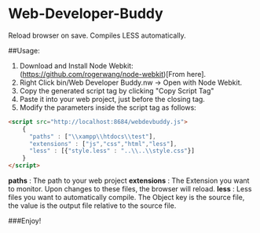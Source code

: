 Web-Developer-Buddy
===================

Reload browser on save. Compiles LESS automatically.

##Usage: 

1. Download and Install Node Webkit: (https://github.com/rogerwang/node-webkit)[From here].
1. Right Click bin/Web Developer Buddy.nw -> Open with Node Webkit.
1. Copy the generated script tag by clicking "Copy Script Tag"
1. Paste it into your web project, just before the closing </body> tag.
1. Modify the parameters inside the script tag as follows:

```html
<script src="http://localhost:8684/webdevbuddy.js">
    {
      "paths" : ["\\xampp\\htdocs\\test"], 
      "extensions" : ["js","css","html","less"],
      "less" : [{"style.less" : "..\\..\\style.css"}]
    }
</script>
```

__paths__ : The path to your web project
__extensions__ : The Extension you want to monitor. Upon changes to these files, the browser will reload.
__less__ : Less files you want to automatically compile. The Object key is the source file, the value is the output file relative to the source file.

###Enjoy!

